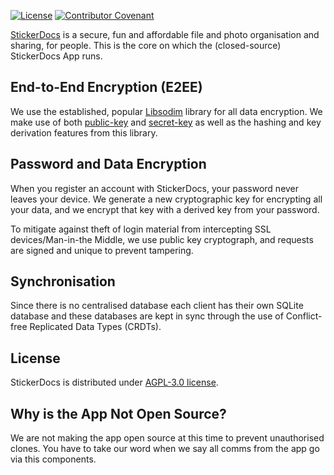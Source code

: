 [![License](https://img.shields.io/github/license/stickerdocs/core)](LICENSE)
[![Contributor Covenant](https://img.shields.io/badge/Contributor%20Covenant-2.1-4baaaa.svg)](code_of_conduct.md)

[StickerDocs](https://stickerdocs.com) is a secure, fun and affordable file and photo organisation and sharing, for people. This is the core on which the (closed-source) StickerDocs App runs.

## End-to-End Encryption (E2EE)

We use the established, popular [Libsodim](https://doc.libsodium.org/) library for all data encryption. We make use of both [public-key](https://doc.libsodium.org/public-key_cryptography/authenticated_encryption) and [secret-key](https://doc.libsodium.org/secret-key_cryptography/secretbox) as well as the hashing and key derivation features from this library.

## Password and Data Encryption

When you register an account with StickerDocs, your password never leaves your device. We generate a new cryptographic key for encrypting all your data, and we encrypt that key with a derived key from your password.

To mitigate against theft of login material from intercepting SSL devices/Man-in-the Middle, we use public key cryptograph, and requests are signed and unique to prevent tampering.

## Synchronisation

Since there is no centralised database each client has their own SQLite database and these databases are kept in sync through the use of Conflict-free Replicated Data Types (CRDTs).

## License

StickerDocs is distributed under [AGPL-3.0 license](LICENSE).

## Why is the App Not Open Source?

We are not making the app open source at this time to prevent unauthorised clones. You have to take our word when we say all comms from the app go via this components.
